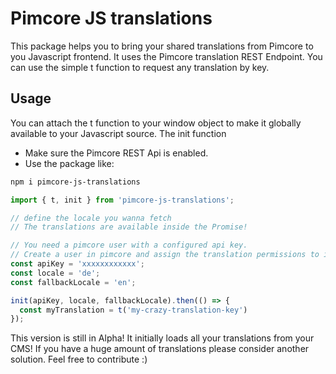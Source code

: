 # Pimcore JS translations
This package helps you to bring your shared translations from Pimcore
to you Javascript frontend. It uses the Pimcore translation REST Endpoint.
You can use the simple t function to request any translation by key.

## Usage
You can attach the t function to your window object to make it
globally available to your Javascript source.
The init function

- Make sure the Pimcore REST Api is enabled.
- Use the package like:

```bash
npm i pimcore-js-translations
```

```javascript
import { t, init } from 'pimcore-js-translations';

// define the locale you wanna fetch
// The translations are available inside the Promise!

// You need a pimcore user with a configured api key.
// Create a user in pimcore and assign the translation permissions to it.
const apiKey = 'xxxxxxxxxxxx';
const locale = 'de';
const fallbackLocale = 'en';

init(apiKey, locale, fallbackLocale).then(() => {
  const myTranslation = t('my-crazy-translation-key')
});
```

This version is still in Alpha! It initially loads all your translations from your CMS!
If you have a huge amount of translations please consider another solution.
Feel free to contribute :)
